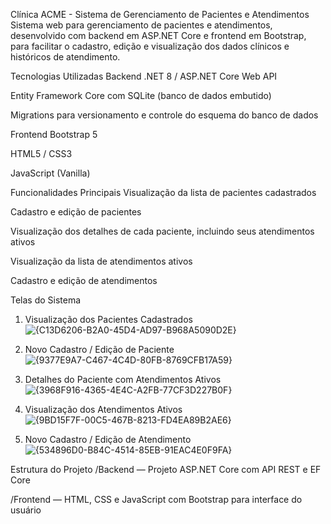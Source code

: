 Clínica ACME - Sistema de Gerenciamento de Pacientes e Atendimentos
Sistema web para gerenciamento de pacientes e atendimentos, desenvolvido com backend em ASP.NET Core e frontend em Bootstrap, para facilitar o cadastro, edição e visualização dos dados clínicos e históricos de atendimento.

Tecnologias Utilizadas
Backend
.NET 8 / ASP.NET Core Web API

Entity Framework Core com SQLite (banco de dados embutido)

Migrations para versionamento e controle do esquema do banco de dados

Frontend
Bootstrap 5

HTML5 / CSS3

JavaScript (Vanilla)

Funcionalidades Principais
Visualização da lista de pacientes cadastrados

Cadastro e edição de pacientes

Visualização dos detalhes de cada paciente, incluindo seus atendimentos ativos

Visualização da lista de atendimentos ativos

Cadastro e edição de atendimentos

Telas do Sistema
1. Visualização dos Pacientes Cadastrados
![{C13D6206-B2A0-45D4-AD97-B968A5090D2E}](https://github.com/user-attachments/assets/fd943895-b1d2-42b2-839f-6ec4365688fa)

2. Novo Cadastro / Edição de Paciente
![{9377E9A7-C467-4C4D-80FB-8769CFB17A59}](https://github.com/user-attachments/assets/832b4c41-2c5d-45c3-8bb1-e596f4485a9d)

3. Detalhes do Paciente com Atendimentos Ativos
![{3968F916-4365-4E4C-A2FB-77CF3D227B0F}](https://github.com/user-attachments/assets/29e1b1eb-acf9-46b4-8127-3db58f6cd991)

4. Visualização dos Atendimentos Ativos
![{9BD15F7F-00C5-467B-8213-FD4EA89B2AE6}](https://github.com/user-attachments/assets/045c1799-1fac-478a-b5d6-eda6931035a6)

5. Novo Cadastro / Edição de Atendimento
![{534896D0-B84C-4514-85EB-91EAC4E0F9FA}](https://github.com/user-attachments/assets/43d3423c-c01d-4344-9b4a-e3cbfdc1cfa7)


Estrutura do Projeto
/Backend — Projeto ASP.NET Core com API REST e EF Core

/Frontend — HTML, CSS e JavaScript com Bootstrap para interface do usuário
